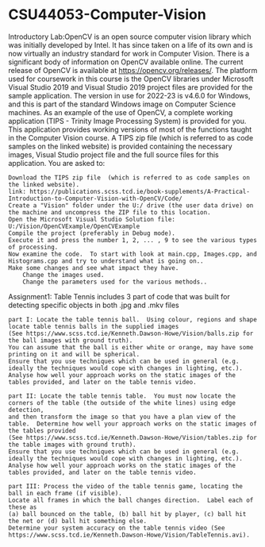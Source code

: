 # CSU44053-Computer-Vision
Introductory Lab:OpenCV is an open source computer vision library which was initially developed by Intel. 
It has since taken on a life of its own and is now virtually an industry standard for work in Computer Vision. 
There is a significant body of information on OpenCV available online.
The current release of OpenCV is available at https://opencv.org/releases/. 
The platform used for coursework in this course is the OpenCV libraries under 
Microsoft Visual Studio 2019 and Visual Studio 2019 project files are provided for the sample application. 
The version in use for 2022-23 is v4.6.0 for Windows, and this is part of the standard Windows image on Computer Science machines.
As an example of the use of OpenCV, a complete working application (TIPS - Trinity Image Processing System) is provided for you. 
This application provides working versions of most of the functions taught in the Computer Vision course.
A TIPS zip file (which is referred to as code samples on the linked website) is provided containing the necessary images, 
Visual Studio project file and the full source files for this application. You are asked to:

    Download the TIPS zip file  (which is referred to as code samples on the linked website).
    link: https://publications.scss.tcd.ie/book-supplements/A-Practical-Introduction-to-Computer-Vision-with-OpenCV/Code/
    Create a "Vision" folder under the U:/ drive (the user data drive) on the machine and uncompress the ZIP file to this location.
    Open the Microsoft Visual Studio Solution file: U:/Vision/OpenCVExample/OpenCVExample
    Compile the project (preferably in Debug mode).
    Execute it and press the number 1, 2, ... , 9 to see the various types of processing.
    Now examine the code.  To start with look at main.cpp, Images.cpp, and Histograms.cpp and try to understand what is going on.. 
    Make some changes and see what impact they have.
        Change the images used.
        Change the parameters used for the various methods..


Assignment1: Table Tennis includes 3 part of code that was built for detecting specific objects in both .jpg and .mkv files

    part I: Locate the table tennis ball.  Using colour, regions and shape locate table tennis balls in the supplied images 
    (See https://www.scss.tcd.ie/Kenneth.Dawson-Howe/Vision/balls.zip for the ball images with ground truth).  
    You can assume that the ball is either white or orange, may have some printing on it and will be spherical.  
    Ensure that you use techniques which can be used in general (e.g. ideally the techniques would cope with changes in lighting, etc.).  
    Analyse how well your approach works on the static images of the tables provided, and later on the table tennis video.  

    part II: Locate the table tennis table.  You must now locate the corners of the table (the outside of the white lines) using edge detection, 
    and then transform the image so that you have a plan view of the table.  Determine how well your approach works on the static images of the tables provided 
    (See https://www.scss.tcd.ie/Kenneth.Dawson-Howe/Vision/tables.zip for the table images with ground truth).  
    Ensure that you use techniques which can be used in general (e.g. ideally the techniques would cope with changes in lighting, etc.).  
    Analyse how well your approach works on the static images of the tables provided, and later on the table tennis video. 

    part III: Process the video of the table tennis game, locating the ball in each frame (if visible).  
    Locate all frames in which the ball changes direction.  Label each of these as 
    (a) ball bounced on the table, (b) ball hit by player, (c) ball hit the net or (d) ball hit something else.  
    Determine your system accuracy on the table tennis video (See https://www.scss.tcd.ie/Kenneth.Dawson-Howe/Vision/TableTennis.avi).  
